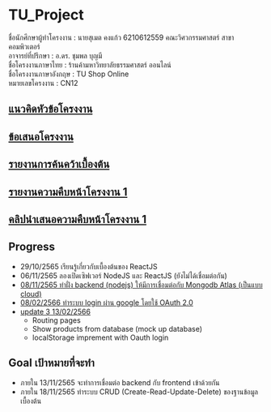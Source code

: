 # TU_Project

ชื่อนักศึกษาผู้ทำโครงงาน : นายสุเมต คงแก้ว 6210612559 คณะวิศวกรรมศาสตร์ สาขาคอมพิวเตอร์\
อาจารย์ที่ปรึกษา : อ.ดร. ชุมพล บุญมี\
ชื่อโครงงานภาษาไทย : ร้านค้ามหาวิทยาลัยธรรมศาสตร์ ออนไลน์\
ชื่อโครงงานภาษาอังกฤษ : TU Shop Online\
หมายเลขโครงงาน : CN12

## [แนวคิดหัวข้อโครงงาน](https://github.com/boykingkao/TU_Project/blob/main/TU-Shop(Web%20E-commerce).pdf)
## [ข้อเสนอโครงงาน](https://github.com/boykingkao/TU_Project/blob/main/CN12-proposal.pdf)
## [รายงานการค้นคว้าเบื้องต้น](https://github.com/boykingkao/TU_Project/blob/main/CN12-preliminar.pdf)
## [รายงานความคืบหน้าโครงงาน 1](https://github.com/boykingkao/TU_Project/blob/main/CN12-progress1.pdf)
## [คลิปนำเสนอความคืบหน้าโครงงาน 1](https://www.youtube.com/watch?v=Q-wj2QsF45c)
## Progress
* 29/10/2565 เรียนรู้เกี่ยวกับเบื้องต้นของ ReactJS
* 06/11/2565 ลองเปิดเซิฟเวอร์ NodeJS และ ReactJS (ยังไม่ได้เชื่อมต่อกัน)
* [08/11/2565 ทำฝั่ง backend (nodejs) ให้มีการเชื่อมต่อกับ Mongodb Atlas (เป็นแบบ cloud)](https://youtu.be/pCmMsXj7BtM)
* [08/02/2566 ทำระบบ login ผ่าน google โดยใช้ OAuth 2.0](https://www.youtube.com/watch?v=m0uOlIkxeWo)
* [update 3 13/02/2566](https://www.youtube.com/watch?v=m0uOlIkxeWo)
  - Routing pages
  - Show products from database (mock up database)
  - localStorage imprement with Oauth login


## Goal เป้าหมายที่จะทำ
* ภายใน 13/11/2565 จะทำการเชื่อมต่อ backend กับ frontend เข้าด้วยกัน 
* ภายใน 18/11/2565 ทำระบบ CRUD (Create-Read-Update-Delete) ของฐานข้อมูลเบื้องต้น

